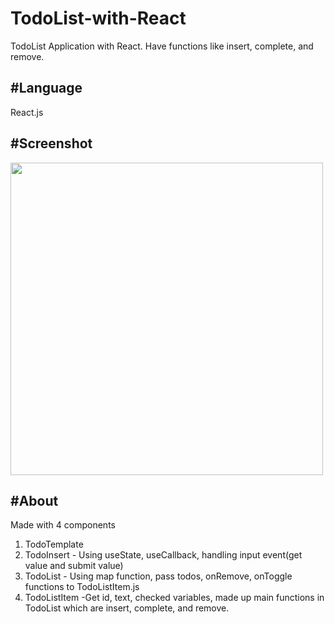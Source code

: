 # TodoList-with-React
TodoList Application with React. Have functions like insert, complete, and remove.

#Language
----------------------
React.js

#Screenshot
---------------------
<img width=500px src="https://user-images.githubusercontent.com/56218979/72580975-971f1a00-3892-11ea-9a4f-4a843b427698.png" />


#About
---------------------
Made with 4 components
1. TodoTemplate  
2. TodoInsert - Using useState, useCallback, handling input event(get value and submit value)
3. TodoList - Using map function, pass todos, onRemove, onToggle functions to TodoListItem.js
4. TodoListItem -Get id, text, checked variables, made up main functions in TodoList which are insert, complete, and remove.
